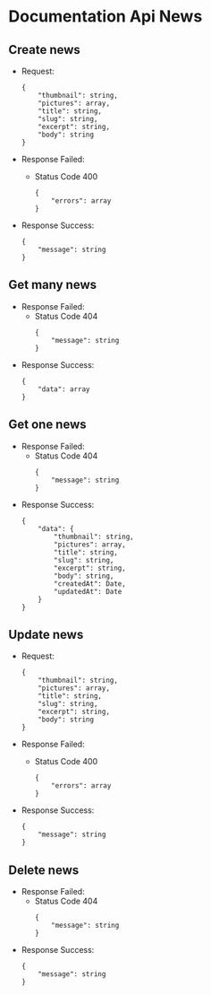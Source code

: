 # Documentation Api News

## Create news
- Request:
    ``` 
    { 
        "thumbnail": string,
        "pictures": array,
        "title": string,
        "slug": string,
        "excerpt": string,
        "body": string
    } 
    ```
    
- Response Failed:
    - Status Code 400
        ``` 
        { 
            "errors": array
        } 
        ```
- Response Success:
    ``` 
    { 
        "message": string
    } 
    ```
    
## Get many news
- Response Failed:
    - Status Code 404
        ``` 
        { 
            "message": string
        } 
        ```
- Response Success:
    ``` 
    { 
        "data": array
    } 
    ```
    
## Get one news
- Response Failed:
    - Status Code 404
        ``` 
        { 
            "message": string
        } 
        ```
- Response Success:
    ``` 
    { 
        "data": {
            "thumbnail": string,
            "pictures": array,
            "title": string,
            "slug": string,
            "excerpt": string,
            "body": string,
            "createdAt": Date,
            "updatedAt": Date
        }
    } 
    ```
    
## Update news
- Request:
    ``` 
    { 
        "thumbnail": string,
        "pictures": array,
        "title": string,
        "slug": string,
        "excerpt": string,
        "body": string
    } 
    ```
- Response Failed:
    - Status Code 400
        ``` 
        { 
            "errors": array
        } 
        ```
    
- Response Success:
    ``` 
    { 
        "message": string
    } 
    ```
    
## Delete news
- Response Failed:
    - Status Code 404
        ``` 
        { 
            "message": string
        } 
        ```
- Response Success:
    ``` 
    { 
        "message": string
    } 
    ```
    
    